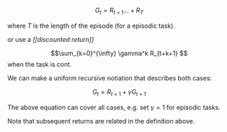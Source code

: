 $$G_t = R_{t+1}...+ R_{T}$$

where $T$ is the length of the episode (for a episodic task).

or  use a *[[discounted return]]*

$$\sum_{k=0}^{\infty} \gamma^k R_{t+k+1}
$$
when the task is cont.


We can make a uniform recursive notiation that describes both cases:

$$G_t = R_{t+1} + \gamma G_{t+1}$$

The above equation can cover all cases, e.g. set $\gamma=1$ for episodic tasks.

Note that subsequent returns are related in the definition above.



